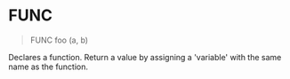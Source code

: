 # FUNC

> FUNC foo (a, b)

Declares a function. Return a value by assigning a 'variable' with the same name as the function.


